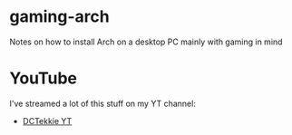 # gaming-arch
Notes on how to install Arch on a desktop PC mainly with gaming in mind

# YouTube

I've streamed a lot of this stuff on my YT channel:

- [DCTekkie YT](https://www.youtube.com/@DCTekkie)
